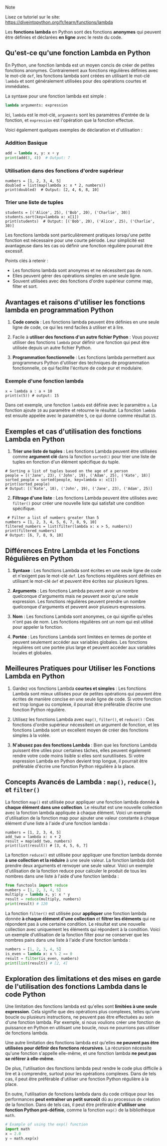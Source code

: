> [!NOTE]
> Lisez ce tutoriel sur le site: https://diveintopython.org/fr/learn/functions/lambda

Les **fonctions lambda** en Python sont des fonctions **anonymes** qui peuvent être définies et déclarées **en ligne** avec le reste du code.

## Qu'est-ce qu'une fonction Lambda en Python

En Python, une fonction lambda est un moyen concis de créer de petites fonctions anonymes. Contrairement aux fonctions régulières définies avec le mot-clé `def`, les fonctions lambda sont créées en utilisant le mot-clé `lambda` et sont généralement utilisées pour des opérations courtes et immédiates.

La syntaxe pour une fonction lambda est simple :

```python
lambda arguments: expression
```

Ici, `lambda` est le mot-clé, `arguments` sont les paramètres d'entrée de la fonction, et `expression` est l'opération que la fonction effectue.

Voici également quelques exemples de déclaration et d'utilisation :

### Addition Basique

```python
add = lambda x, y: x + y
print(add(3, 4))  # Output: 7
```

### Utilisation dans des fonctions d'ordre supérieur

```python3
numbers = [1, 2, 3, 4, 5]
doubled = list(map(lambda x: x * 2, numbers))
print(doubled)  # Output: [2, 4, 6, 8, 10]
```

### Trier une liste de tuples

```python3
students = [('Alice', 25), ('Bob', 20), ('Charlie', 30)]
students.sort(key=lambda x: x[1])
print(students)  # Output: [('Bob', 20), ('Alice', 25), ('Charlie', 30)]
```

Les fonctions lambda sont particulièrement pratiques lorsqu'une petite fonction est nécessaire pour une courte période. Leur simplicité est avantageuse dans les cas où définir une fonction régulière pourrait être excessif.

Points clés à retenir :

- Les fonctions lambda sont anonymes et ne nécessitent pas de nom.
- Elles peuvent gérer des opérations simples en une seule ligne.
- Souvent utilisées avec des fonctions d'ordre supérieur comme map, filter et sort.
  
## Avantages et raisons d'utiliser les fonctions lambda en programmation Python

1. **Code concis** : Les fonctions lambda peuvent être définies en une seule ligne de code, ce qui les rend faciles à utiliser et à lire.

2. Facile à **utiliser des fonctions d'un autre fichier Python** : Vous pouvez utiliser des fonctions `lambda` pour définir une fonction qui peut être utilisée depuis un autre fichier Python.

3. **Programmation fonctionnelle** : Les fonctions lambda permettent aux programmeurs Python d'utiliser des techniques de programmation fonctionnelle, ce qui facilite l'écriture de code pur et modulaire.

### Exemple d'une fonction lambda

```python3 
x = lambda a : a + 10
print(x(5)) # output: 15
```

Dans cet exemple, une fonction `lambda` est définie avec le paramètre `a`. La fonction ajoute `10` au paramètre et retourne le résultat. La fonction `lambda` est ensuite appelée avec le paramètre `5`, ce qui donne comme résultat `15`.

## Exemples et cas d'utilisation des fonctions Lambda en Python

1. **Trier une liste de tuples** : Les fonctions Lambda peuvent être utilisées comme **argument clé** dans la fonction `sorted()` pour trier une liste de tuples en fonction d'un élément spécifique du tuple.

```python3 
# Sorting a list of tuples based on the age of a person
people = [('Jane', 23), ('John', 19), ('Adam', 25), ('Kate', 18)]
sorted_people = sorted(people, key=lambda x: x[1])
print(sorted_people)
# Output: [('Kate', 18), ('John', 19), ('Jane', 23), ('Adam', 25)]
```

2. **Filtrage d'une liste** : Les fonctions Lambda peuvent être utilisées avec `filter()` pour créer une nouvelle liste qui satisfait une condition spécifique.

```python3 
 # Filter a list of numbers greater than 5
numbers = [1, 2, 3, 4, 5, 6, 7, 8, 9, 10]
filtered_numbers = list(filter(lambda x: x > 5, numbers))
print(filtered_numbers)
# Output: [6, 7, 8, 9, 10]
```

## Différences Entre Lambda et les Fonctions Régulières en Python

1. **Syntaxe** : Les fonctions Lambda sont écrites en une seule ligne de code et n'exigent pas le mot-clé `def`. Les fonctions régulières sont définies en utilisant le mot-clé `def` et peuvent être écrites sur plusieurs lignes.

2. **Arguments** : Les fonctions Lambda peuvent avoir un nombre quelconque d'arguments mais ne peuvent avoir qu'une seule expression. Les fonctions régulières peuvent prendre un nombre quelconque d'arguments et peuvent avoir plusieurs expressions.

3. **Nom** : Les fonctions Lambda sont anonymes, ce qui signifie qu'elles n'ont pas de nom. Les fonctions régulières ont un nom qui est utilisé pour appeler la fonction.

4. **Portée** : Les fonctions Lambda sont limitées en termes de portée et peuvent seulement accéder aux variables globales. Les fonctions régulières ont une portée plus large et peuvent accéder aux variables locales et globales.
  
## Meilleures Pratiques pour Utiliser les Fonctions Lambda en Python  

1. Gardez vos fonctions Lambda **courtes et simples** : Les fonctions Lambda sont mieux utilisées pour de petites opérations qui peuvent être écrites de manière concise en une seule ligne de code. Si votre fonction est trop longue ou complexe, il pourrait être préférable d’écrire une fonction Python régulière.

2. Utilisez les fonctions Lambda avec `map()`, `filter()`, et `reduce()` : Ces fonctions d'ordre supérieur nécessitent un argument de fonction, et les fonctions Lambda sont un excellent moyen de créer des fonctions simples à la volée.

3. **N'abusez pas des fonctions Lambda** : Bien que les fonctions Lambda puissent être utiles pour certaines tâches, elles peuvent également rendre votre code moins lisible si elles sont surutilisées. Si votre expression Lambda en Python devient trop longue, il pourrait être préférable d'écrire une fonction Python régulière à la place.

## Concepts Avancés de Lambda : `map()`, `reduce()`, et `filter()`  

La fonction `map()` est utilisée pour appliquer une fonction lambda donnée **à chaque élément dans une collection**. Le résultat est une nouvelle collection avec la fonction lambda appliquée à chaque élément. Voici un exemple d'utilisation de la fonction map pour ajouter une valeur constante à chaque élément d'une liste à l'aide d'une fonction lambda :

```python3 
numbers = [1, 2, 3, 4, 5]
add_two = lambda x: x + 2
result = map(add_two, numbers)
print(list(result)) # [3, 4, 5, 6, 7]
```

La fonction `reduce()` est utilisée pour appliquer une fonction lambda donnée **à une collection et la réduire** à une seule valeur. La fonction lambda doit prendre deux arguments et renvoyer une seule valeur. Voici un exemple d'utilisation de la fonction reduce pour calculer le produit de tous les nombres dans une liste à l'aide d'une fonction lambda :

```python 
from functools import reduce
numbers = [1, 2, 3, 4, 5]
multiply = lambda x, y: x * y
result = reduce(multiply, numbers)
print(result) # 120
```

La fonction `filter()` est utilisée pour **appliquer** une fonction lambda donnée **à chaque élément d'une collection** et **filtrer les éléments** qui ne répondent pas à une certaine condition. Le résultat est une nouvelle collection avec uniquement les éléments qui répondent à la condition. Voici un exemple d'utilisation de la fonction filter pour ne conserver que les nombres pairs dans une liste à l'aide d'une fonction lambda :

```python 
numbers = [1, 2, 3, 4, 5]
is_even = lambda x: x % 2 == 0
result = filter(is_even, numbers)
print(list(result)) # [2, 4]
```

## Exploration des limitations et des mises en garde de l'utilisation des fonctions Lambda dans le code Python

Une limitation des fonctions lambda est qu'elles sont **limitées à une seule expression**. Cela signifie que des opérations plus complexes, telles qu'une boucle ou plusieurs instructions, ne peuvent pas être effectuées au sein d'une fonction lambda. Par exemple, si nous voulions créer une fonction de puissance en Python en utilisant une boucle, nous ne pourrions pas utiliser de fonctions lambda.

Une autre limitation des fonctions lambda est qu'elles **ne peuvent pas être utilisées pour définir des fonctions récursives**. La récursion nécessite qu'une fonction s'appelle elle-même, et une fonction lambda **ne peut pas se référer à elle-même**.

De plus, l'utilisation des fonctions lambda peut rendre le code plus difficile à lire et à comprendre, surtout pour les opérations complexes. Dans de tels cas, il peut être préférable d'utiliser une fonction Python régulière à la place.

En outre, l'utilisation de fonctions lambda dans du code critique pour les performances **peut entraîner un petit surcoût** dû au processus de création de la fonction. Dans de tels cas, il peut être préférable **d'utiliser une fonction Python pré-définie**, comme la fonction `exp()` de la bibliothèque `math`.

```python 
# Example of using the exp() function
import math
x = 2.0
y = math.exp(x)
```
